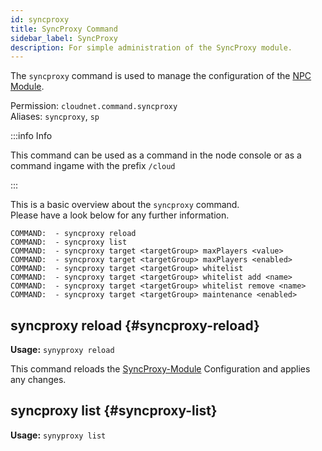 ```yaml
---
id: syncproxy
title: SyncProxy Command
sidebar_label: SyncProxy
description: For simple administration of the SyncProxy module.
---
```


The `syncproxy` command is used to manage the configuration of the [NPC Module](../modules/npc.md).

Permission: `cloudnet.command.syncproxy`  
Aliases: `syncproxy`, `sp`

:::info Info

This command can be used as a command in the node console or as a command ingame with the prefix `/cloud`

:::

This is a basic overview about the `syncproxy` command.  
Please have a look below for any further information.

```
COMMAND:  - syncproxy reload
COMMAND:  - syncproxy list
COMMAND:  - syncproxy target <targetGroup> maxPlayers <value>
COMMAND:  - syncproxy target <targetGroup> maxPlayers <enabled>
COMMAND:  - syncproxy target <targetGroup> whitelist
COMMAND:  - syncproxy target <targetGroup> whitelist add <name>
COMMAND:  - syncproxy target <targetGroup> whitelist remove <name>
COMMAND:  - syncproxy target <targetGroup> maintenance <enabled>
```

## syncproxy reload {#syncproxy-reload}

**Usage:** `synyproxy reload`

This command reloads the [SyncProxy-Module](../modules/syncproxy.md) Configuration and applies any changes.

## syncproxy list {#syncproxy-list}

**Usage:** `synyproxy list`

This command lists all configs for the different proxy groups.

## syncproxy target maxPlayers {#syncproxy-target-maxplayers}

**Usage:** `syncproxy target <targetGroup> maxPlayers <value>`

This command sets the max player count to the given amount for the specified proxy group.

## syncproxy target whitelist {#syncproxy-target-whitelist}

**Usage:** `syncproxy target <targetGroup> whitelist`

This command prints out the whitelisted people on the specified proxy group.

## syncproxy target whitelist add {#syncproxy-target-whitelist-add}

**Usage:** `syncproxy target <targetGroup> whitelist add <name>`

This command adds the given name to the maintenance whitelist of the specified proxy group.

## syncproxy target whitelist remove {#syncproxy-target-whitelist-remove}

**Usage:** `syncproxy target <targetGroup> whitelist remove <name>`

This command removes the given name from the maintenance whitelist of the specified proxy group.

## syncproxy target maintenance {#syncproxy-target-maintenance}

**Usage:** `syncproxy target <targetGroup> maintenance <enabled>`

This command enables (`true`) or disables (`false`) the maintenance for the specified proxy group.  
Possible arguments for `enabled` are "`true`" and "`false`".
